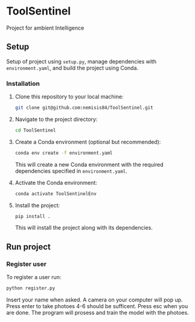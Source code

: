 # ToolSentinel
Project for ambient Intelligence

## Setup
Setup of project using `setup.py`, manage dependencies with `environment.yaml`, and build the project using Conda.

### Installation

1. Clone this repository to your local machine:

   ```bash
   git clone git@github.com:nemisis84/ToolSentinel.git
   ```

2. Navigate to the project directory:

   ```bash
   cd ToolSentinel
   ```

3. Create a Conda environment (optional but recommended):
  
   ```bash
   conda env create -f environment.yaml
   ```

   This will create a new Conda environment with the required dependencies specified in `environment.yaml`.

4. Activate the Conda environment:

   ```bash
   conda activate ToolSentinelEnv
   ```

5. Install the project:

   ```bash
   pip install .
   ```

   This will install the project along with its dependencies.


## Run project

### Register user

To register a user run:

   ```bash
   python register.py
   ```
Insert your name when asked. A camera on your computer will pop up. Press enter to take photoes 4-6 should be sufficent. Press esc when you are done. The program will prosess and train the model with the photoes. 